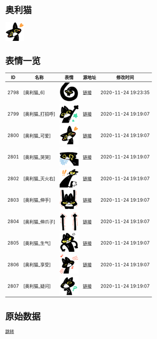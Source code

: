 # 奥利猫

<img src="./cover.png" height="60" alt="cover" />

# 表情一览

|ID|名称|表情|源地址|修改时间|
|----|----|----|----|----|
|2798|[奥利猫_6]|<img src="./pic/002798_%5B奥利猫_6%5D.png" height="60" alt="6"/>|[链接](http://i0.hdslb.com/bfs/emote/7df413481d43fb676a06831b1c7dfa261f46f462.png)|2020-11-24 19:23:35|
|2799|[奥利猫_打招呼]|<img src="./pic/002799_%5B奥利猫_打招呼%5D.png" height="60" alt="打招呼"/>|[链接](http://i0.hdslb.com/bfs/emote/5a40c411acd13fb366cf4846a30368223fcf16ab.png)|2020-11-24 19:19:07|
|2800|[奥利猫_可爱]|<img src="./pic/002800_%5B奥利猫_可爱%5D.png" height="60" alt="可爱"/>|[链接](http://i0.hdslb.com/bfs/emote/3dd045b890b1bd207e79464fcf80b6791b15aa20.png)|2020-11-24 19:19:07|
|2801|[奥利猫_哭哭]|<img src="./pic/002801_%5B奥利猫_哭哭%5D.png" height="60" alt="哭哭"/>|[链接](http://i0.hdslb.com/bfs/emote/6fe8a161f1dcf7040a9d0113c77b2f596ec88faa.png)|2020-11-24 19:19:07|
|2802|[奥利猫_灭火右]|<img src="./pic/002802_%5B奥利猫_灭火右%5D.png" height="60" alt="灭火右"/>|[链接](http://i0.hdslb.com/bfs/emote/abe4ded92d1d5f55549a5275f5579fe21c0e064f.png)|2020-11-24 19:19:07|
|2803|[奥利猫_伸手]|<img src="./pic/002803_%5B奥利猫_伸手%5D.png" height="60" alt="伸手"/>|[链接](http://i0.hdslb.com/bfs/emote/36d64149f5816823e6b3c0d79cd579addbc69da2.png)|2020-11-24 19:19:07|
|2804|[奥利猫_伸爪子]|<img src="./pic/002804_%5B奥利猫_伸爪子%5D.png" height="60" alt="伸爪子"/>|[链接](http://i0.hdslb.com/bfs/emote/dcb0e09c950771116911c9e8cfc9b2f7dcde437e.png)|2020-11-24 19:19:07|
|2805|[奥利猫_生气]|<img src="./pic/002805_%5B奥利猫_生气%5D.png" height="60" alt="生气"/>|[链接](http://i0.hdslb.com/bfs/emote/65fc33c5fb15340a8c26972a8ebf9905465e31d3.png)|2020-11-24 19:19:07|
|2806|[奥利猫_享受]|<img src="./pic/002806_%5B奥利猫_享受%5D.png" height="60" alt="享受"/>|[链接](http://i0.hdslb.com/bfs/emote/46f251c8e0b1e36055e0b0e7526020c1804528b7.png)|2020-11-24 19:19:07|
|2807|[奥利猫_疑问]|<img src="./pic/002807_%5B奥利猫_疑问%5D.png" height="60" alt="疑问"/>|[链接](http://i0.hdslb.com/bfs/emote/7d8cb2427a9a041b354fdac28b17a969f790b34b.png)|2020-11-24 19:19:07|

# 原始数据

[跳转](./raw.json)

